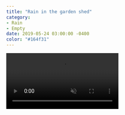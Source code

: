 ```yaml
---
title: "Rain in the garden shed"
category:
- Rain
- Empty
date: 2019-05-24 03:00:00 -0400
color: "#164f31"
---
```


<video playsinline autoplay loop muted src="https://files.elliott.computer/videos/greenhouse.mp4"></video>